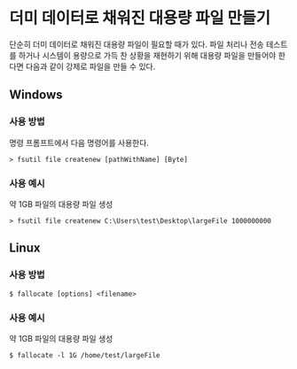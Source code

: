 # 더미 데이터로 채워진 대용량 파일 만들기

단순히 더미 데이터로 채워진 대용량 파일이 필요할 때가 있다. 파일 처리나 전송 테스트를 하거나 시스템이 용량으로 가득 찬 상황을 재현하기 위해 대용량 파일을 만들어야 한다면 다음과 같이 강제로 파일을 만들 수 있다.

## Windows

### 사용 방법

명령 프롬프트에서 다음 명령어를 사용한다.

```shell
> fsutil file createnew [pathWithName] [Byte]
```

### 사용 예시

약 1GB 파일의 대용량 파일 생성

```shell
> fsutil file createnew C:\Users\test\Desktop\largeFile 1000000000
```

## Linux

### 사용 방법

```shell
$ fallocate [options] <filename>
```

### 사용 예시

약 1GB 파일의 대용량 파일 생성

```shell
$ fallocate -l 1G /home/test/largeFile
```
